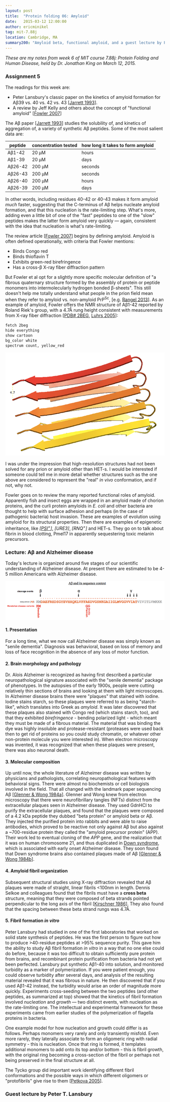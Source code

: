 ```yaml
---
layout: post
title:  "Protein folding 06: Amyloid"
date:   2015-03-12 12:00:00
author: ericminikel
tag: mit-7.88j
location: Cambridge, MA
summary200: "Amyloid beta, functional amyloid, and a guest lecture by Peter Lansbury on alpha synuclein as a drug target."
---
```


*These are my notes from week 6 of MIT course 7.88j: Protein Folding and Human Disease, held by Dr. Jonathan King on March 12, 2015.*

### Assignment 5

The readings for this week are:

+ Peter Lansbury's classic paper on the kinetics of amyloid formation for A&beta;39 vs. 40 vs. 42 vs. 43 [[Jarrett 1993]].
+ A review by Jeff Kelly and others about the concept of "functional amyloid"  [[Fowler 2007]]

The A&beta; paper [[Jarrett 1993]] studies the solubility of, and kinetics of aggregation of, a variety of synthetic A&beta; peptides. Some of the most salient data are:

| peptide | concentration tested | how long it takes to form amyloid |
| ---- | ---- | ---- |
| A&beta;1-42 | 20 &mu;M | hours |
| A&beta;1-39 | 20 &mu;M | days |
| A&beta;26-42 | 200 &mu;M | seconds |
| A&beta;26-43 | 200 &mu;M | seconds |
| A&beta;26-40 | 200 &mu;M | hours |
| A&beta;26-39 | 200 &mu;M | days |

In other words, including residues 40-42 or 40-43 makes it form amyloid *much* faster, suggesting that the C-terminus of A&beta; helps nucleate amyloid formation, and that this nucleation is the rate-limiting step. What's more, adding even a little bit of one of the "fast" peptides to one of the "slow" peptides makes the latter form amyloid very quickly &mdash; again, consistent with the idea that nucleation is what's rate-limiting.

The review article [[Fowler 2007]] begins by defining amyloid. Amyloid is often defined operationally, with criteria that Fowler mentions:

+ Binds Congo red
+ Binds thioflavin T
+ Exhibits green-red birefringence
+ Has a cross-&beta; X-ray fiber diffraction pattern

But Fowler et al opt for a slightly more specific molecular definition of "a fibrous quaternary structure formed by the assembly of protein or peptide monomers into intermolecularly hydrogen bonded &beta;-sheets". This still doesn't help me totally understand what people in the prion field mean when they refer to amyloid vs. non-amyloid PrP<sup>Sc</sup>, [e.g. [Rangel 2013]]. As an example of amyloid, Fowler offers the NMR structure of A&beta;1-42 reported by Roland Riek's group, with a 4.7&Aring; rung height consistent with measurements from X-ray fiber diffraction [[PDB# 2BEG](http://www.rcsb.org/pdb/explore.do?structureId=2BEG), [Luhrs 2005]]:

```
fetch 2beg
hide everything
show cartoon
bg_color white
spectrum count, yellow_red
```

![](/media/2015/03/ab1-42-fibril.png)

I was under the impression that high-resolution structures had not been solved for any prion or amyloid other than HET-s. I would be interested if someone could tell me in more detail whether structures such as the one above are considered to represent the "real" *in vivo* conformation, and if not, why not.

Fowler goes on to review the many reported functional roles of amyloid. Apparently fish and insect eggs are wrapped in an amyloid made of chorion proteins, and the curli protein amyloids in *E. coli* and other bacteria are thought to help with surface adhesion and perhaps (in the case of pathogenic bacteria) host invasion. These are examples of evolution using amyloid for its structural properties. Then there are examples of epigenetic inheritance, like [<em>\[PSI<sup>+</sup>\]</em>](/2014/09/30/the-conformation-holds-the-information/), *\[URE3\]*, *\[RNQ<sup>+</sup>\]* and HET-s. They go on to talk about fibrin in blood clotting, Pmel17 in apparently sequestering toxic melanin precursors.

### Lecture: A&beta; and Alzheimer disease

Today's lecture is organized around five stages of our scientific understanding of Alzheimer disease. At present there are estimated to be 4-5 million Americans with Alzheimer disease.

![](/media/2015/03/abeta-in-context.png)

#### 1. Presentation

For a long time, what we now call Alzheimer disease was simply known as "senile dementia". Diagnosis was behavioral, based on loss of memory and loss of face recognition in the absence of any loss of motor function. 

#### 2. Brain morphology and pathology

Dr. Alois Alzheimer is recognized as having first described a particular neuropathological signature associated with the "senile dementia" package of phenotypes. In the autopsies of the early 1900s, people were cutting relatively thin sections of brains and looking at them with light microscopes. In Alzheimer disease brains there were "plaques" that stained with iodine. Iodine stains starch, so these plaques were referred to as being "starch-like", which translates into Greek as *amyloid*. It was later discovered that these plaques also stained with Congo red (which stains starch, too), and that they exhibited *birefringence* - bending polarized light - which meant they must be made of a fibrous material. The material that was binding the dye was highly insoluble and protease-resistant (proteases were used back then to get rid of proteins so you could study chromatin, or whatever other non-protein molecule you were interested in). When electron microscopy was invented, it was recognized that when these plaques were present, there was also neuronal death.

#### 3. Molecular composition

Up until now, the whole literature of Alzheimer disease was written by physicians and pathologists, correlating neuropathological features with behavioral signs. There were almost no biochemists or cell biologists involved in the field. That all changed with the landmark paper sequencing A&beta; [[Glenner & Wong 1984a]]. Glenner and Wong knew from electron microscopy that there were neurofibrillary tangles (NFTs) distinct from the extracellular plaques seen in Alzheimer disease. They used GdnHCl to purify the extracellular plaques, and found that the plaques were composed of a 4.2 kDa peptide they dubbed "beta protein" or amyloid beta or A&beta;. They injected the purified protein into rabbits and were able to raise antibodies, which proved to be reactive not only against A&beta; but also against a ~700-residue protein they called the "amyloid precursor protein" (APP). Their work led to eventual cloning of the *APP* gene, and the realization that it was on human chromosome 21, and thus duplicated in [Down syndrome](/2015/02/20/genetics-in-medicine-04/), which is associated with early onset Alzheimer disease. They soon found that Down syndrome brains also contained plaques made of A&beta; [[Glenner & Wong 1984b]]. 

#### 4. Amyloid fibril organization

Subsequent structural studies using X-ray diffraction revealed that A&beta; plaques were made of straight, linear fibrils <100nm in length. Dennis Selkoe and colleagues found that the fibrils must have a **cross beta** structure, meaning that they were composed of beta strands pointed perpendicular to the long axis of the fibril [[Kirschner 1986]]. They also found that the spacing between these beta strand rungs was 4.7&Aring;.

#### 5. Fibril formation *in vitro*

Peter Lansbury had studied in one of the first laboratories that worked on solid state synthesis of peptides. He was the first person to figure out how to produce >40-residue peptides at >95% sequence purity. This gave him the ability to study A&beta; fibril formation *in vitro* in a way that no one else could do before, because it was too difficult to obtain sufficiently pure protein from brains, and recombinant protein purification from bacteria had not yet been perfected. Lansbury put synthetic A&beta;1-40 into solution, and monitored turbidity as a marker of polymerization. If you were patient enough, you could observe turbidity after several days, and analysis of the resulting material revealed that it was fibrous in nature. He then discovered that if you used A&beta;1-42 instead, the turbidity would arise an order of magnitude more quickly. Experiments cross-seeding between the two peptides (and other peptides, as summarized at top) showed that the kinetics of fibril formation involved *nucleation* and *growth* &mdash; two distinct events, with nucleation as the rate-limiting one. The intellectual and experimental framework for these experiments came from earlier studies of the polymerization of flagella proteins in bacteria.

One example model for how nucleation and growth could differ is as follows. Perhaps monomers very rarely and only transiently misfold. Even more rarely, they laterally associate to form an oligomeric ring with radial symmetry - this is nucleation. Once that ring is formed, it templates additional monomers to add onto its top and/or bottom - this is fibril growth, with the original ring becoming a cross-section of the fibril or perhaps not being preserved in the final structure at all.

The Tycko group did important work identifying different fibril conformations and the possible ways in which different oligomers or "protofibrils" give rise to them [[Petkova 2005]].

### Guest lecture by Peter T. Lansbury





[Jarrett 1993]: http://www.ncbi.nlm.nih.gov/pubmed/8490014 "Jarrett JT, Berger EP, Lansbury PT Jr. The carboxy terminus of the beta amyloid protein is critical for the seeding of amyloid formation: implications for the pathogenesis of Alzheimer's disease. Biochemistry. 1993 May 11;32(18):4693-7. PubMed PMID: 8490014."

[Fowler 2007]: http://www.ncbi.nlm.nih.gov/pubmed/17412596 "Fowler DM, Koulov AV, Balch WE, Kelly JW. Functional amyloid--from bacteria to humans. Trends Biochem Sci. 2007 May;32(5):217-24. Epub 2007 Apr 6. Review. PubMed PMID: 17412596."

[Luhrs 2005]: http://www.ncbi.nlm.nih.gov/pubmed/16293696 "Lührs T, Ritter C, Adrian M, Riek-Loher D, Bohrmann B, Döbeli H, Schubert D, Riek R. 3D structure of Alzheimer's amyloid-beta(1-42) fibrils. Proc Natl Acad Sci U S A. 2005 Nov 29;102(48):17342-7. Epub 2005 Nov 17. PubMed PMID: 16293696;  PubMed Central PMCID: PMC1297669."

[Rangel 2013]: http://www.ncbi.nlm.nih.gov/pubmed/22998478/ "Rangel A, Race B, Striebel J, Chesebro B. Non-amyloid and amyloid prion protein deposits in prion-infected mice differ in blockage of interstitial brain  fluid. Neuropathol Appl Neurobiol. 2013 Apr;39(3):217-30. doi: 10.1111/j.1365-2990.2012.01303.x. PubMed PMID: 22998478; PubMed Central PMCID: PMC3567241."

[Glenner & Wong 1984a]: http://www.ncbi.nlm.nih.gov/pubmed/6375662 "Glenner GG, Wong CW. Alzheimer's disease: initial report of the purification and characterization of a novel cerebrovascular amyloid protein. Biochem Biophys  Res Commun. 1984 May 16;120(3):885-90. PubMed PMID: 6375662."

[Glenner & Wong 1984b]: http://www.ncbi.nlm.nih.gov/pubmed/6236805 "Glenner GG, Wong CW. Alzheimer's disease and Down's syndrome: sharing of a unique cerebrovascular amyloid fibril protein. Biochem Biophys Res Commun. 1984 Aug 16;122(3):1131-5. PubMed PMID: 6236805."

[Kirschner 1986]: http://www.ncbi.nlm.nih.gov/pubmed/3455785 "Kirschner DA, Abraham C, Selkoe DJ. X-ray diffraction from intraneuronal paired helical filaments and extraneuronal amyloid fibers in Alzheimer disease indicates cross-beta conformation. Proc Natl Acad Sci U S A. 1986 Jan;83(2):503-7. Erratum in: Proc Natl Acad Sci U S A 1986 Apr;83(8):2776. PubMed PMID: 3455785; PubMed Central PMCID: PMC322888."

[Petkova 2005]: http://www.ncbi.nlm.nih.gov/pubmed/15653506 "Petkova AT, Leapman RD, Guo Z, Yau WM, Mattson MP, Tycko R. Self-propagating,  molecular-level polymorphism in Alzheimer's beta-amyloid fibrils. Science. 2005 Jan 14;307(5707):262-5. PubMed PMID: 15653506."



